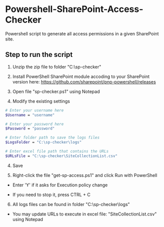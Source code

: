 # Powershell-SharePoint-Access-Checker
Powershell script to generate all access permissions in a given SharePoint site.

## Step to run the script

1) Unzip the zip file to folder "C:\sp-checker"

2) Install PowerShell SharePoint module accoding to your SharePoint version here: 
https://github.com/sharepoint/pnp-powershell/releases

3) Open file "sp-checker.ps1" using Notepad

4) Modify the existing settings

```sh
# Enter your username here
$Username = "username"

# Enter your password here 
$Password = "password"

# Enter folder path to save the logs files 
$LogsFolder = "C:\sp-checker\logs" 

# Enter excel file path that contains the URLs
$URLsFile = "C:\sp-checker\SiteCollectionList.csv" 
```

4) Save

5) Right-click the file "get-sp-access.ps1" and click Run with PowerShell

* Enter 'Y' if it asks for Execution policy change

* If you need to stop it, press CTRL + C

6) All logs files can be found in folder "C:\sp-checker\logs"

* You may update URLs to execute in excel file: "SiteCollectionList.csv" using Notepad

